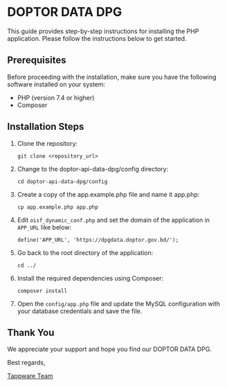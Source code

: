 # DOPTOR DATA DPG

This guide provides step-by-step instructions for installing the PHP application. Please follow the instructions below to get started.



## Prerequisites

Before proceeding with the installation, make sure you have the following software installed on your system:

- PHP (version 7.4 or higher)
- Composer

## Installation Steps

1. Clone the repository:

   ```shell
   git clone <repository_url>
   ```
2. Change to the doptor-api-data-dpg/config directory:

   ```shell
   cd doptor-api-data-dpg/config
   ```
3. Create a copy of the app.example.php file and name it app.php:

   ```shell
   cp app.example.php app.php
   ```
4. Edit `oisf_dynamic_conf.php` and set the domain of the application in `APP_URL` like below:

   ```shell
   define('APP_URL', 'https://dpgdata.doptor.gov.bd/');
   ```

4. Go back to the root directory of the application:

   ```shell
   cd ../
   ```
5. Install the required dependencies using Composer:

   ```shell
   composer install
   ```
6. Open the ```config/app.php``` file and update the MySQL configuration with your database credentials and save the file.

## Thank You

We appreciate your support and hope you find our DOPTOR DATA DPG.

Best regards,

[Tappware Team](https://tappware.com/)
